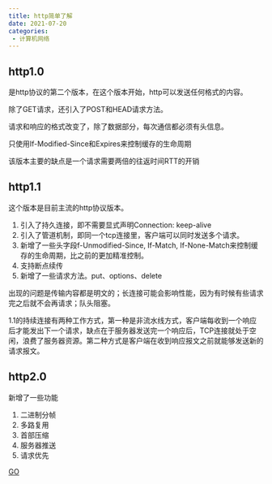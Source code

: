```yaml
---
title: http简单了解
date: 2021-07-20
categories: 
 - 计算机网络
---
```


## http1.0
是http协议的第二个版本，在这个版本开始，http可以发送任何格式的内容。

除了GET请求，还引入了POST和HEAD请求方法。

请求和响应的格式改变了，除了数据部分，每次通信都必须有头信息。

只使用If-Modified-Since和Expires来控制缓存的生命周期

该版本主要的缺点是一个请求需要两倍的往返时间RTT的开销

## http1.1
这个版本是目前主流的http协议版本。
1. 引入了持久连接，即不需要显式声明Connection: keep-alive
2. 引入了管道机制，即同一个tcp连接里，客户端可以同时发送多个请求。
3. 新增了一些头字段f-Unmodified-Since, If-Match, If-None-Match来控制缓存的生命周期，比之前的更加精准控制。
4. 支持断点续传
5. 新增了一些请求方法。put、options、delete

出现的问题是传输内容都是明文的；长连接可能会影响性能，因为有时候有些请求完之后就不会再请求；队头阻塞。


1.1的持续连接有两种工作方式，第一种是非流水线方式，客户端每收到一个响应后才能发出下一个请求，缺点在于服务器发送完一个响应后，TCP连接就处于空闲，浪费了服务器资源。第二种方式是客户端在收到响应报文之前就能够发送新的请求报文。

## http2.0
新增了一些功能
1. 二进制分帧
2. 多路复用
3. 首部压缩
4. 服务器推送
5. 请求优先

[GO](http2.md)
